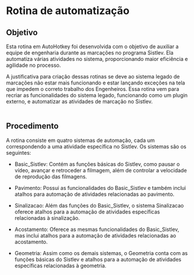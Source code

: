 <h1> Rotina de automatização </h1>

<h2> Objetivo </h2>

Esta rotina em AutoHotkey foi desenvolvida com o objetivo de auxiliar a equipe de engenharia durante as marcações no programa Sistlev. Ela automatiza várias atividades no sistema, proporcionando maior eficiência e agilidade no processo.

A justificativa para criação dessas rotinas se deve ao sistema legado de marcações não estar mais funcionando e estar lançando exceções na tela que impedem o correto trabalho dos Engenheiros.
Essa rotina vem para recriar as funcionalidades do sistema legado, funcionando como um plugin externo, e automatizar as atividades de marcação no Sistlev.
<br/><br/>

<h2> Procedimento </h2>
A rotina consiste em quatro sistemas de automação, cada um correspondendo a uma atividade específica no Sistlev. Os sistemas são os seguintes:

<br/>

* Basic_Sistlev: Contém as funções básicas do Sistlev, como pausar o vídeo, avançar e retroceder a filmagem, além de controlar a velocidade de reprodução das filmagens.

* Pavimento: Possui as funcionalidades do Basic_Sistlev e também inclui atalhos para automação de atividades relacionadas ao pavimento.

* Sinalizacao: Além das funções do Basic_Sistlev, o sistema Sinalizacao oferece atalhos para a automação de atividades específicas relacionadas à sinalização.

* Acostamento: Oferece as mesmas funcionalidades do Basic_Sistlev, mas inclui atalhos para a automação de atividades relacionadas ao acostamento.

* Geometria: Assim como os demais sistemas, o Geometria conta com as funções básicas do Sistlev e atalhos para a automação de atividades específicas relacionadas à geometria.

<br/>
